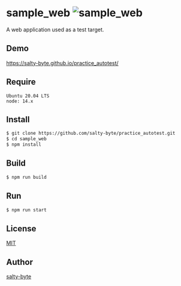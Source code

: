 # sample_web ![sample_web](https://github.com/salty-byte/practice_autotest/workflows/sample_web/badge.svg)

A web application used as a test target.

## Demo

https://salty-byte.github.io/practice_autotest/

## Require

```
Ubuntu 20.04 LTS
node: 14.x
```

## Install

```sh
$ git clone https://github.com/salty-byte/practice_autotest.git
$ cd sample_web
$ npm install
```

## Build

```sh
$ npm run build
```

## Run

```sh
$ npm run start
```

## License

[MIT](https://github.com/salty-byte/practice_autotest/blob/master/LICENSE)

## Author

[salty-byte](https://github.com/salty-byte/)
